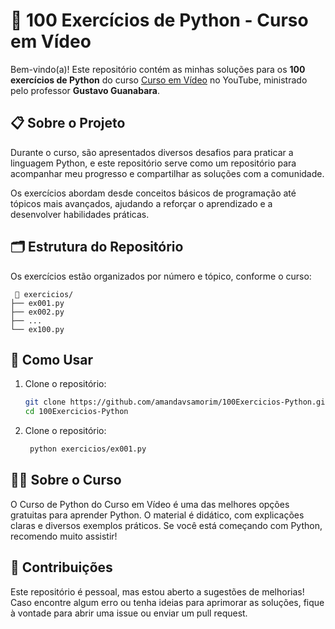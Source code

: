 # 🐍 100 Exercícios de Python - Curso em Vídeo  

Bem-vindo(a)! Este repositório contém as minhas soluções para os **100 exercícios de Python** do curso [Curso em Vídeo](https://www.youtube.com/@CursoemVideo) no YouTube, ministrado pelo professor **Gustavo Guanabara**.  

## 📋 Sobre o Projeto  

Durante o curso, são apresentados diversos desafios para praticar a linguagem Python, e este repositório serve como um repositório para acompanhar meu progresso e compartilhar as soluções com a comunidade.  

Os exercícios abordam desde conceitos básicos de programação até tópicos mais avançados, ajudando a reforçar o aprendizado e a desenvolver habilidades práticas.  

## 🗂 Estrutura do Repositório  

Os exercícios estão organizados por número e tópico, conforme o curso:  
 
     📂 exercicios/
    ├── ex001.py 
    ├── ex002.py
    ├── ...
    └── ex100.py

## 🚀 Como Usar  

1. Clone o repositório:  
   ```bash
   git clone https://github.com/amandavsamorim/100Exercicios-Python.git
   cd 100Exercicios-Python

2. Clone o repositório:
   ```bash
    python exercicios/ex001.py

## 🧑‍🎓 Sobre o Curso

O Curso de Python do Curso em Vídeo é uma das melhores opções gratuitas para aprender Python. O material é didático, com explicações claras e diversos exemplos práticos.
Se você está começando com Python, recomendo muito assistir!

## 🤝 Contribuições
Este repositório é pessoal, mas estou aberto a sugestões de melhorias! Caso encontre algum erro ou tenha ideias para aprimorar as soluções, fique à vontade para abrir uma issue ou enviar um pull request.
